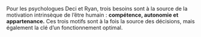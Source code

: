 Pour les psychologues Deci et Ryan, trois besoins sont à la source de la motivation intrinsèque de l’être humain : **compétence, autonomie et appartenance.** Ces trois motifs sont à la fois la source des décisions, mais également la clé d’un fonctionnement optimal.